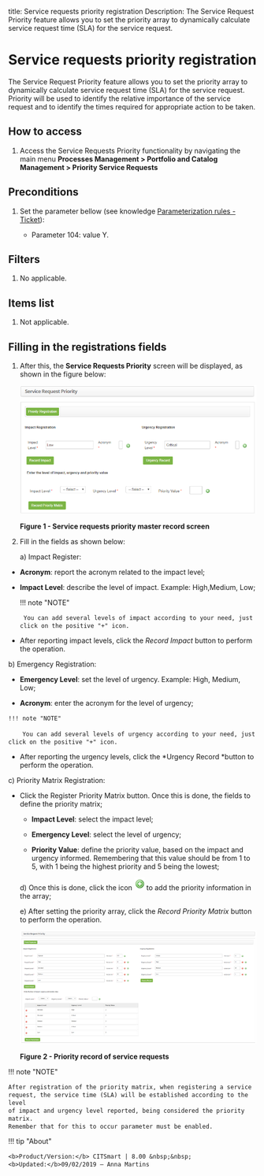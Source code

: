 title: Service requests priority registration
Description: The Service Request Priority feature allows you to set the priority array to dynamically calculate service request time (SLA) for the service request. 

# Service requests priority registration

The Service Request Priority feature allows you to set the priority array to
dynamically calculate service request time (SLA) for the service request.
Priority will be used to identify the relative importance of the service request
and to identify the times required for appropriate action to be taken.

How to access
-------------

1.  Access the Service Requests Priority functionality by navigating the main
    menu **Processes Management > Portfolio and Catalog Management > Priority
    Service Requests**

Preconditions
-------------

1.  Set the parameter bellow (see knowledge [Parameterization rules -
    Ticket][1]):

    - Parameter 104: value Y.

Filters
-------

1.  No applicable.

Items list
----------

1.  Not applicable.

Filling in the registrations fields
-----------------------------------

1. After this, the **Service Requests Priority** screen will be displayed, as shown in the figure below:

    ![Criar](images/priority-1.png)
   
    **Figure 1 - Service requests priority master record screen**

2. Fill in the fields as shown below:

    a)  Impact Register:

-  **Acronym**: report the acronym related to the impact level;

-  **Impact Level**: describe the level of impact. Example: High,Medium, Low;

    !!! note "NOTE"

        You can add several levels of impact according to your need, just click on the positive "+" icon.

-   After reporting impact levels, click the *Record Impact* button to perform
    the operation.

   b)  Emergency Registration:

   -  **Emergency Level**: set the level of urgency. Example: High, Medium,
        Low;

   -  **Acronym**: enter the acronym for the level of urgency;

    !!! note "NOTE"

        You can add several levels of urgency according to your need, just click on the positive "+" icon.  

-   After reporting the urgency levels, click the *Urgency Record *button to
    perform the operation.

   c)  Priority Matrix Registration:

- Click the Register Priority Matrix button. Once this is done, the fields to define the priority matrix;

    - **Impact Level**: select the impact level;

    - **Emergency Level**: select the level of urgency;

    - **Priority Value**: define the priority value, based on the impact and urgency informed. Remembering that this value should 
    be from 1 to 5, with 1 being the highest priority and 5 being the lowest;

   d)  Once this is done, click the icon ![Criar](images/priority-2.png) to add the priority information in the
    array;

   e)  After setting the priority array, click the *Record Priority Matrix* button
    to perform the operation.

  ![Criar](images/priority-3.png)
  
  **Figure 2 - Priority record of service requests**

!!! note "NOTE"

    After registration of the priority matrix, when registering a service
    request, the service time (SLA) will be established according to the level
    of impact and urgency level reported, being considered the priority matrix.
    Remember that for this to occur parameter must be enabled.

   
[1]:/en-us/citsmart-platform-7/plataform-administration/parameters-list/parametrizaion-ticket.html   
   
!!! tip "About"

    <b>Product/Version:</b> CITSmart | 8.00 &nbsp;&nbsp;
    <b>Updated:</b>09/02/2019 – Anna Martins
